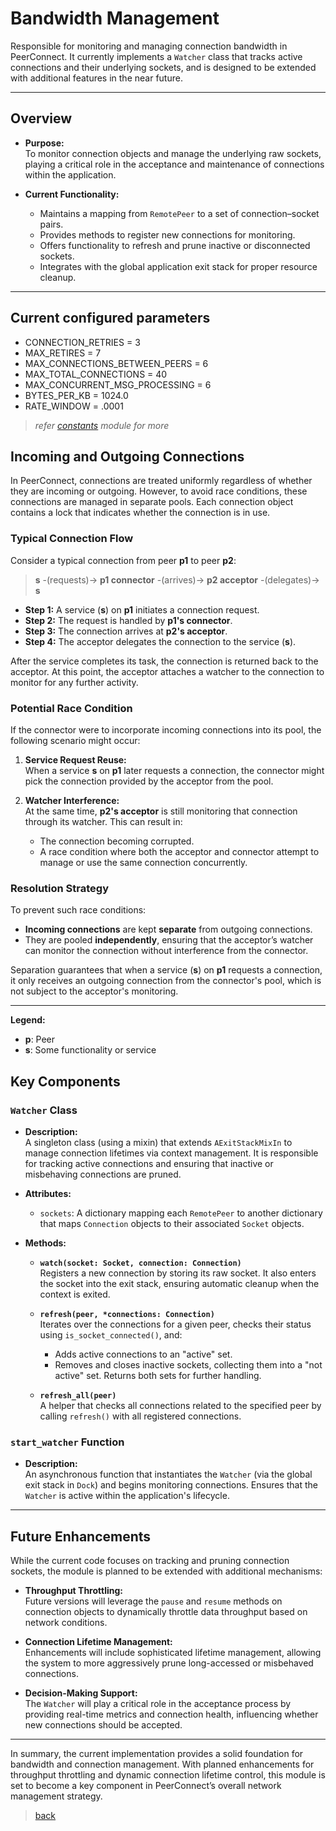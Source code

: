 # Bandwidth Management

Responsible for monitoring and managing connection bandwidth in PeerConnect. It currently implements a `Watcher` class that tracks active connections and their underlying sockets, and is designed to be extended with additional features in the near future.

---

## Overview

- **Purpose:**  
  To monitor connection objects and manage the underlying raw sockets, playing a critical role in the acceptance and maintenance of connections within the application.

- **Current Functionality:**  
  - Maintains a mapping from `RemotePeer` to a set of connection–socket pairs.
  - Provides methods to register new connections for monitoring.
  - Offers functionality to refresh and prune inactive or disconnected sockets.
  - Integrates with the global application exit stack for proper resource cleanup.

---

## Current configured parameters

- CONNECTION_RETRIES = 3
- MAX_RETIRES = 7
- MAX_CONNECTIONS_BETWEEN_PEERS = 6
- MAX_TOTAL_CONNECTIONS = 40
- MAX_CONCURRENT_MSG_PROCESSING = 6
- BYTES_PER_KB = 1024.0
- RATE_WINDOW = .0001

> *refer [constants](/src/avails/constants.py) module for more*

## Incoming and Outgoing Connections

In PeerConnect, connections are treated uniformly regardless of whether they are incoming or outgoing. However, to avoid race conditions, these connections are managed in separate pools. Each connection object contains a lock that indicates whether the connection is in use.

### Typical Connection Flow

Consider a typical connection from peer **p1** to peer **p2**:

> **s** -(requests)-> **p1 connector** -(arrives)-> **p2 acceptor** -(delegates)-> **s**

- **Step 1:** A service (**s**) on **p1** initiates a connection request.
- **Step 2:** The request is handled by **p1's connector**.
- **Step 3:** The connection arrives at **p2's acceptor**.
- **Step 4:** The acceptor delegates the connection to the service (**s**).

After the service completes its task, the connection is returned back to the acceptor. At this point, the acceptor attaches a watcher to the connection to monitor for any further activity.

### Potential Race Condition

If the connector were to incorporate incoming connections into its pool, the following scenario might occur:

1. **Service Request Reuse:**  
   When a service **s** on **p1** later requests a connection, the connector might pick the connection provided by the acceptor from the pool.

2. **Watcher Interference:**  
   At the same time, **p2's acceptor** is still monitoring that connection through its watcher. This can result in:
   - The connection becoming corrupted.
   - A race condition where both the acceptor and connector attempt to manage or use the same connection concurrently.

### Resolution Strategy

To prevent such race conditions:

- **Incoming connections** are kept **separate** from outgoing connections.
- They are pooled **independently**, ensuring that the acceptor’s watcher can monitor the connection without interference from the connector.
  
Separation guarantees that when a service (**s**) on **p1** requests a connection, it only receives an outgoing connection from the connector's pool, which is not subject to the acceptor's monitoring.

---

**Legend:**

- **p**: Peer  
- **s**: Some functionality or service

## Key Components

### `Watcher` Class

- **Description:**  
  A singleton class (using a mixin) that extends `AExitStackMixIn` to manage connection lifetimes via context management. It is responsible for tracking active connections and ensuring that inactive or misbehaving connections are pruned.

- **Attributes:**  
  - `sockets`: A dictionary mapping each `RemotePeer` to another dictionary that maps `Connection` objects to their associated `Socket` objects.

- **Methods:**
  - **`watch(socket: Socket, connection: Connection)`**  
    Registers a new connection by storing its raw socket. It also enters the socket into the exit stack, ensuring automatic cleanup when the context is exited.
  
  - **`refresh(peer, *connections: Connection)`**  
    Iterates over the connections for a given peer, checks their status using `is_socket_connected()`, and:
    - Adds active connections to an "active" set.
    - Removes and closes inactive sockets, collecting them into a "not active" set.
    Returns both sets for further handling.
  
  - **`refresh_all(peer)`**  
    A helper that checks all connections related to the specified peer by calling `refresh()` with all registered connections.

### `start_watcher` Function

- **Description:**  
  An asynchronous function that instantiates the `Watcher` (via the global exit stack in `Dock`) and begins monitoring connections. Ensures that the `Watcher` is active within the application's lifecycle.

---

## Future Enhancements

While the current code focuses on tracking and pruning connection sockets, the module is planned to be extended with additional mechanisms:

- **Throughput Throttling:**  
  Future versions will leverage the `pause` and `resume` methods on connection objects to dynamically throttle data throughput based on network conditions.

- **Connection Lifetime Management:**  
  Enhancements will include sophisticated lifetime management, allowing the system to more aggressively prune long-accessed or misbehaved connections.

- **Decision-Making Support:**  
  The `Watcher` will play a critical role in the acceptance process by providing real-time metrics and connection health, influencing whether new connections should be accepted.

---

In summary, the current implementation provides a solid foundation for bandwidth and connection management. With planned enhancements for throughput throttling and dynamic connection lifetime control, this module is set to become a key component in PeerConnect’s overall network management strategy.

> [back](/docs/core)

